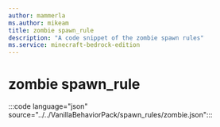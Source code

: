 ```yaml
---
author: mammerla
ms.author: mikeam
title: zombie spawn_rule
description: "A code snippet of the zombie spawn rules"
ms.service: minecraft-bedrock-edition
---
```


# zombie spawn_rule

:::code language="json" source="../../VanillaBehaviorPack/spawn_rules/zombie.json":::
